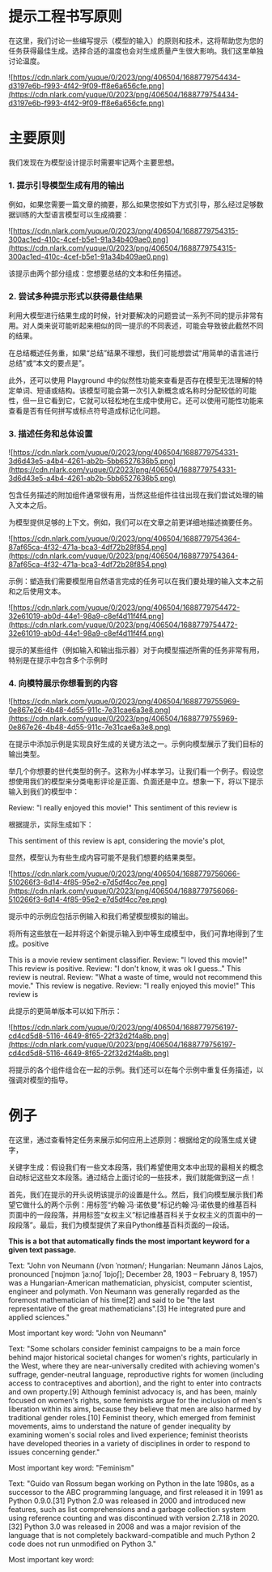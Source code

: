 # 提示工程书写原则

在这里，我们讨论一些编写提示（模型的输入）的原则和技术，这将帮助您为您的任务获得最佳生成。选择合适的温度也会对生成质量产生很大影响。我们这里单独讨论温度。

![https://cdn.nlark.com/yuque/0/2023/png/406504/1688779754434-d3197e6b-f993-4f42-9f09-ff8e6a656cfe.png](https://cdn.nlark.com/yuque/0/2023/png/406504/1688779754434-d3197e6b-f993-4f42-9f09-ff8e6a656cfe.png)

# 主要原则

我们发现在为模型设计提示时需要牢记两个主要思想。

### 1. 提示引导模型生成有用的输出

例如，如果您需要一篇文章的摘要，那么如果您按如下方式引导，那么经过足够数据训练的大型语言模型可以生成摘要：

![https://cdn.nlark.com/yuque/0/2023/png/406504/1688779754315-300ac1ed-410c-4cef-b5e1-91a34b409ae0.png](https://cdn.nlark.com/yuque/0/2023/png/406504/1688779754315-300ac1ed-410c-4cef-b5e1-91a34b409ae0.png)

该提示由两个部分组成：您想要总结的文本和任务描述。

### 2. 尝试多种提示形式以获得最佳结果

利用大模型进行结果生成的时候，针对要解决的问题尝试一系列不同的提示非常有用。对人类来说可能听起来相似的同一提示的不同表述，可能会导致彼此截然不同的结果。

在总结概述任务重，如果“总结”结果不理想，我们可能想尝试“用简单的语言进行总结”或“本文的要点是”。

此外，还可以使用 Playground 中的似然性功能来查看是否存在模型无法理解的特定单词、短语或结构。该模型可能会第一次引入新概念或名称时分配较低的可能性，但一旦它看到它，它就可以轻松地在生成中使用它。还可以使用可能性功能来查看是否有任何拼写或标点符号造成标记化问题。

### 3. 描述任务和总体设置

![https://cdn.nlark.com/yuque/0/2023/png/406504/1688779754331-3d6d43e5-a4b4-4261-ab2b-5bb6527636b5.png](https://cdn.nlark.com/yuque/0/2023/png/406504/1688779754331-3d6d43e5-a4b4-4261-ab2b-5bb6527636b5.png)

包含任务描述的附加组件通常很有用，当然这些组件往往出现在我们尝试处理的输入文本之后。

为模型提供足够的上下文。例如，我们可以在文章之前更详细地描述摘要任务。

![https://cdn.nlark.com/yuque/0/2023/png/406504/1688779754364-87af65ca-4f32-471a-bca3-4df72b28f854.png](https://cdn.nlark.com/yuque/0/2023/png/406504/1688779754364-87af65ca-4f32-471a-bca3-4df72b28f854.png)

示例：塑造我们需要模型用自然语言完成的任务可以在我们要处理的输入文本之前和之后使用文本。

![https://cdn.nlark.com/yuque/0/2023/png/406504/1688779754472-32e61019-ab0d-44e1-98a9-c8ef4d11f4f4.png](https://cdn.nlark.com/yuque/0/2023/png/406504/1688779754472-32e61019-ab0d-44e1-98a9-c8ef4d11f4f4.png)

提示的某些组件（例如输入和输出指示器）对于向模型描述所需的任务非常有用，特别是在提示中包含多个示例时

### 4. 向模特展示你想看到的内容

![https://cdn.nlark.com/yuque/0/2023/png/406504/1688779755969-0e867e26-4b48-4d55-911c-7e31cae6a3e8.png](https://cdn.nlark.com/yuque/0/2023/png/406504/1688779755969-0e867e26-4b48-4d55-911c-7e31cae6a3e8.png)

在提示中添加示例是实现良好生成的关键方法之一。示例向模型展示了我们目标的输出类型。

举几个你想要的世代类型的例子。这称为小样本学习。让我们看一个例子。假设您想使用我们的模型来分类电影评论是正面、负面还是中立。想象一下，将以下提示输入到我们的模型中：

Review: "I really enjoyed this movie!" This sentiment of this review is

根据提示，实际生成如下：

This sentiment of this review is apt, considering the movie's plot,

显然，模型认为有些生成内容可能不是我们想要的结果类型。

![https://cdn.nlark.com/yuque/0/2023/png/406504/1688779756066-510266f3-6d14-4f85-95e2-e7d5df4cc7ee.png](https://cdn.nlark.com/yuque/0/2023/png/406504/1688779756066-510266f3-6d14-4f85-95e2-e7d5df4cc7ee.png)

提示中的示例应包括示例输入和我们希望模型模拟的输出。

将所有这些放在一起并将这个新提示输入到中等生成模型中，我们可靠地得到了生成。positive

This is a movie review sentiment classifier. Review: "I loved this movie!" This review is positive. Review: "I don't know, it was ok I guess.." This review is neutral. Review: "What a waste of time, would not recommend this movie." This review is negative. Review: "I really enjoyed this movie!" This review is

此提示的更简单版本可以如下所示：

![https://cdn.nlark.com/yuque/0/2023/png/406504/1688779756197-cd4cd5d8-5116-4649-8f65-22f32d2f4a8b.png](https://cdn.nlark.com/yuque/0/2023/png/406504/1688779756197-cd4cd5d8-5116-4649-8f65-22f32d2f4a8b.png)

将提示的各个组件组合在一起的示例。我们还可以在每个示例中重复任务描述，以强调对模型的指导。

# 例子

在这里，通过查看特定任务来展示如何应用上述原则：根据给定的段落生成关键字，

关键字生成：假设我们有一些文本段落，我们希望使用文本中出现的最相关的概念自动标记这些文本段落。通过结合上面讨论的一些技术，我们就能做到这一点！

首先，我们在提示的开头说明该提示的设置是什么。然后，我们向模型展示我们希望它做什么的两个示例：用标签“约翰·冯·诺依曼”标记约翰·冯·诺依曼的维基百科页面中的一段段落，并用标签“女权主义”标记维基百科关于女权主义的页面中的一段段落”。最后，我们为模型提供了来自Python维基百科页面的一段话。

**This is a bot that automatically finds the most important keyword for a given text passage.**

Text: "John von Neumann (/vɒn ˈnɔɪmən/; Hungarian: Neumann János Lajos, pronounced [ˈnɒjmɒn ˈjaːnoʃ ˈlɒjoʃ]; December 28, 1903 – February 8, 1957) was a Hungarian-American mathematician, physicist, computer scientist, engineer and polymath. Von Neumann was generally regarded as the foremost mathematician of his time[2] and said to be "the last representative of the great mathematicians".[3] He integrated pure and applied sciences."

Most important key word: "John von Neumann"

Text: "Some scholars consider feminist campaigns to be a main force behind major historical societal changes for women's rights, particularly in the West, where they are near-universally credited with achieving women's suffrage, gender-neutral language, reproductive rights for women (including access to contraceptives and abortion), and the right to enter into contracts and own property.[9] Although feminist advocacy is, and has been, mainly focused on women's rights, some feminists argue for the inclusion of men's liberation within its aims, because they believe that men are also harmed by traditional gender roles.[10] Feminist theory, which emerged from feminist movements, aims to understand the nature of gender inequality by examining women's social roles and lived experience; feminist theorists have developed theories in a variety of disciplines in order to respond to issues concerning gender."

Most important key word: "Feminism"

Text: "Guido van Rossum began working on Python in the late 1980s, as a successor to the ABC programming language, and first released it in 1991 as Python 0.9.0.[31] Python 2.0 was released in 2000 and introduced new features, such as list comprehensions and a garbage collection system using reference counting and was discontinued with version 2.7.18 in 2020.[32] Python 3.0 was released in 2008 and was a major revision of the language that is not completely backward-compatible and much Python 2 code does not run unmodified on Python 3."

Most important key word: